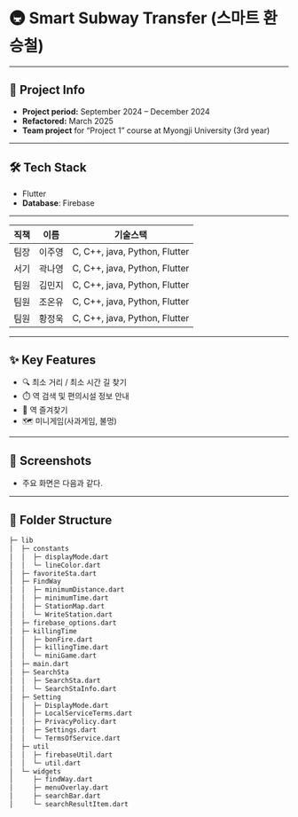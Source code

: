 # 🚇 Smart Subway Transfer (스마트 환승철)

---

## 📆 Project Info

- **Project period:** September 2024 – December 2024  
- **Refactored:** March 2025  
- **Team project** for “Project 1” course at Myongji University (3rd year)  

---

## 🛠️ Tech Stack 

- Flutter
- **Database**: Firebase 

---

|직책|이름|기술스택|
|------|---|---|
|팀장|이주영|C, C++, java, Python, Flutter|
|서기|곽나영|C, C++, java, Python, Flutter|
|팀원|김민지|C, C++, java, Python, Flutter|
|팀원|조온유|C, C++, java, Python, Flutter|
|팀원|황정욱|C, C++, java, Python, Flutter|

---

## ✨ Key Features

- 🔍 최소 거리 / 최소 시간 길 찾기
- ⏱️ 역 검색 및 편의시설 정보 안내
- 📍 역 즐겨찾기
- 🗺️ 미니게임(사과게임, 불멍)

---

## 📸 Screenshots
- 주요 화면은 다음과 같다.
  

---

## 📁 Folder Structure

```bash
├─ lib
│  ├─ constants
│  │  ├─ displayMode.dart
│  │  └─ lineColor.dart
│  ├─ favoriteSta.dart
│  ├─ FindWay
│  │  ├─ minimumDistance.dart
│  │  ├─ minimumTime.dart
│  │  ├─ StationMap.dart
│  │  └─ WriteStation.dart
│  ├─ firebase_options.dart
│  ├─ killingTime
│  │  ├─ bonFire.dart
│  │  ├─ killingTime.dart
│  │  └─ miniGame.dart
│  ├─ main.dart
│  ├─ SearchSta
│  │  ├─ SearchSta.dart
│  │  └─ SearchStaInfo.dart
│  ├─ Setting
│  │  ├─ DisplayMode.dart
│  │  ├─ LocalServiceTerms.dart
│  │  ├─ PrivacyPolicy.dart
│  │  ├─ Settings.dart
│  │  └─ TermsOfService.dart
│  ├─ util
│  │  ├─ firebaseUtil.dart
│  │  └─ util.dart
│  └─ widgets
│     ├─ findWay.dart
│     ├─ menuOverlay.dart
│     ├─ searchBar.dart
│     └─ searchResultItem.dart
